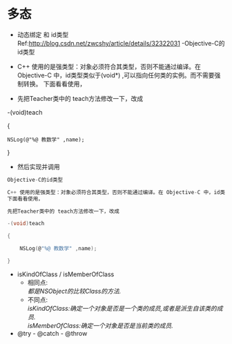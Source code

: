 # 多态
- 动态绑定 和 id类型  
Ref:http://blog.csdn.net/zwcshy/article/details/32322031
-Objective-C的id类型

-  C++ 使用的是强类型：对象必须符合其类型，否则不能通过编译。在 Objective-C 中，id类型类似于(void*) ,可以指向任何类的实例。而不需要强制转换。
下面看看使用，

- 先把Teacher类中的 teach方法修改一下，改成

 -(void)teach

{

    NSLog(@"%@ 教数学" ,name);

}

- 然后实现并调用
```c
Objective-C的id类型

C++ 使用的是强类型：对象必须符合其类型，否则不能通过编译。在 Objective-C 中，id类型类似于(void*) ,可以指向任何类的实例。而不需要强制转换。
下面看看使用，

先把Teacher类中的 teach方法修改一下，改成

-(void)teach

{

    NSLog(@"%@ 教数学" ,name);

}
```


- isKindOfClass / isMemberOfClass
  - 相同点:  
  *都是NSObject的比较Class的方法.*  
  - 不同点:  
  *isKindOfClass:确定一个对象是否是一个类的成员,或者是派生自该类的成员.*    
  *isMemberOfClass:确定一个对象是否是当前类的成员.*
- @try  - @catch  - @throw
